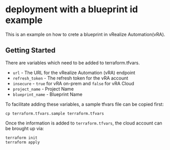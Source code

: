 # deployment with a blueprint id example

This is an example on how to crete a blueprint in vRealize Automation(vRA).

## Getting Started

There are variables which need to be added to terraform.tfvars.

* `url` - The URL for the vRealize Automation (vRA) endpoint
* `refresh_token` - The refresh token for the vRA account
* `insecure` - `true` for vRA on-prem and `false` for vRA Cloud
* `project_name` - Project Name
* `blueprint_name` - Blueprint Name

To facilitate adding these variables, a sample tfvars file can be copied first:
```shell
cp terraform.tfvars.sample terraform.tfvars
```

Once the information is added to `terraform.tfvars`, the cloud account can be brought up via:

```shell
terraform init
terraform apply
```
